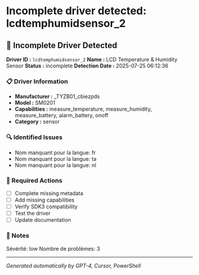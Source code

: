 # Incomplete driver detected: lcdtemphumidsensor_2

## 🚨 Incomplete Driver Detected

**Driver ID :** `lcdtemphumidsensor_2`
**Name :** LCD Temperature & Humidity Sensor
**Status :** incomplete
**Detection Date :** 2025-07-25 06:12:36

### 📋 Driver Information
- **Manufacturer :** _TYZB01_cbiezpds
- **Model :** SM0201
- **Capabilities :** measure_temperature, measure_humidity, measure_battery, alarm_battery, onoff
- **Category :** sensor

### 🔍 Identified Issues
- Nom manquant pour la langue: fr
- Nom manquant pour la langue: ta
- Nom manquant pour la langue: nl

### 🎯 Required Actions
- [ ] Complete missing metadata
- [ ] Add missing capabilities
- [ ] Verify SDK3 compatibility
- [ ] Test the driver
- [ ] Update documentation

### 📝 Notes
Sévérité: low
Nombre de problèmes: 3

---
*Generated automatically by GPT-4, Cursor, PowerShell*

